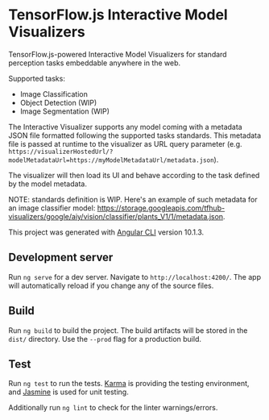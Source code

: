 # TensorFlow.js Interactive Model Visualizers

TensorFlow.js-powered Interactive Model Visualizers for standard perception
tasks embeddable anywhere in the web.

Supported tasks:

*   Image Classification
*   Object Detection (WIP)
*   Image Segmentation (WIP)

The Interactive Visualizer supports any model coming with a metadata JSON file
formatted following the supported tasks standards. This metadata file is passed
at runtime to the visualizer as URL query parameter (e.g.
`https://visualizerHostedUrl/?modelMetadataUrl=https://myModelMetadataUrl/metadata.json`).

The visualizer will then load its UI and behave according to the task defined by
the model metadata.

NOTE: standards definition is WIP. Here's an example of such metadata for an
image classifier model:
https://storage.googleapis.com/tfhub-visualizers/google/aiy/vision/classifier/plants_V1/1/metadata.json.

This project was generated with
[Angular CLI](https://github.com/angular/angular-cli) version 10.1.3.

## Development server

Run `ng serve` for a dev server. Navigate to `http://localhost:4200/`. The app
will automatically reload if you change any of the source files.

## Build

Run `ng build` to build the project. The build artifacts will be stored in the
`dist/` directory. Use the `--prod` flag for a production build.

## Test

Run `ng test` to run the tests.
[Karma](https://karma-runner.github.io/latest/index.html) is providing the
testing environment, and [Jasmine](https://jasmine.github.io/) is used for unit
testing.

Additionally run `ng lint` to check for the linter warnings/errors.
